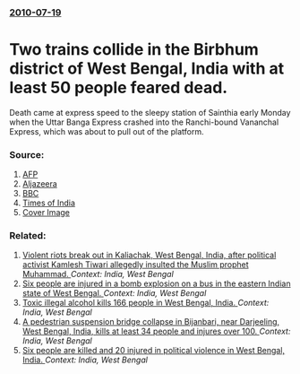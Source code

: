 ### [2010-07-19](/news/2010/07/19/index.md)

# Two trains collide in the Birbhum district of West Bengal, India with at least 50 people feared dead. 

Death came at express speed to the sleepy station of Sainthia early Monday when the Uttar Banga Express crashed into the Ranchi-bound Vananchal Express, which was about to pull out of the platform.


### Source:

1. [AFP](http://www.google.com/hostednews/afp/article/ALeqM5gvNPUEKOTTOI9AumfFfjiEGSlZsQ)
2. [Aljazeera](http://english.aljazeera.net/news/asia/2010/07/20107191185349401.html)
3. [BBC](http://www.bbc.co.uk/news/world-south-asia-10679933)
4. [Times of India](http://timesofindia.indiatimes.com/India/60-dead-90-injured-as-trains-collide-in-West-Bengal/articleshow/6185725.cms)
4. [Cover Image](http://timesofindia.indiatimes.com/photo/6186639.cms)

### Related:

1. [Violent riots break out in Kaliachak, West Bengal, India, after political activist Kamlesh Tiwari allegedly insulted the Muslim prophet Muhammad. ](/news/2016/01/5/violent-riots-break-out-in-kaliachak-west-bengal-india-after-political-activist-kamlesh-tiwari-allegedly-insulted-the-muslim-prophet-muha.md) _Context: India, West Bengal_
2. [Six people are injured in a bomb explosion on a bus in the eastern Indian state of West Bengal. ](/news/2013/08/18/six-people-are-injured-in-a-bomb-explosion-on-a-bus-in-the-eastern-indian-state-of-west-bengal.md) _Context: India, West Bengal_
3. [Toxic illegal alcohol kills 166 people in West Bengal, India. ](/news/2011/12/14/toxic-illegal-alcohol-kills-166-people-in-west-bengal-india.md) _Context: India, West Bengal_
4. [A pedestrian suspension bridge collapse in Bijanbari, near Darjeeling, West Bengal, India, kills at least 34 people and injures over 100. ](/news/2011/10/22/a-pedestrian-suspension-bridge-collapse-in-bijanbari-near-darjeeling-west-bengal-india-kills-at-least-34-people-and-injures-over-100.md) _Context: India, West Bengal_
5. [Six people are killed and 20 injured in political violence in West Bengal, India. ](/news/2011/01/7/six-people-are-killed-and-20-injured-in-political-violence-in-west-bengal-india.md) _Context: India, West Bengal_

